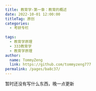 ```yaml
---
title: 教育学-第一章：教育的概述
date: 2022-10-01 12:00:00
titleTag: 原创
categories:
  - 考研专栏
  
tags:
  - 教育学原理
  - 333教育学
  - 教育学原理
author: 
  name: TommyZeng
  link: https://github.com/tommyzeng777
permalink: /pages/ba8c37/
---
```


暂时还没有写什么东西，晚一点更新

<!-- more -->


